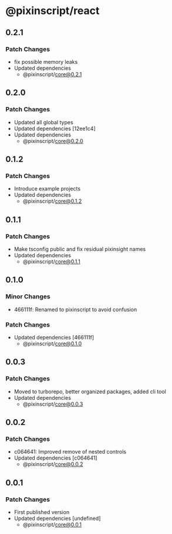 # @pixinscript/react

## 0.2.1

### Patch Changes

- fix possible memory leaks
- Updated dependencies
  - @pixinscript/core@0.2.1

## 0.2.0

### Patch Changes

- Updated all global types
- Updated dependencies [12ee1c4]
- Updated dependencies
  - @pixinscript/core@0.2.0

## 0.1.2

### Patch Changes

- Introduce example projects
- Updated dependencies
  - @pixinscript/core@0.1.2

## 0.1.1

### Patch Changes

- Make tsconfig public and fix residual pixinsight names
- Updated dependencies
  - @pixinscript/core@0.1.1

## 0.1.0

### Minor Changes

- 466111f: Renamed to pixinscript to avoid confusion

### Patch Changes

- Updated dependencies [466111f]
  - @pixinscript/core@0.1.0

## 0.0.3

### Patch Changes

- Moved to turborepo, better organized packages, added cli tool
- Updated dependencies
  - @pixinscript/core@0.0.3

## 0.0.2

### Patch Changes

- c064641: Improved remove of nested controls
- Updated dependencies [c064641]
  - @pixinscript/core@0.0.2

## 0.0.1

### Patch Changes

- First published version
- Updated dependencies [undefined]
  - @pixinscript/core@0.0.1
